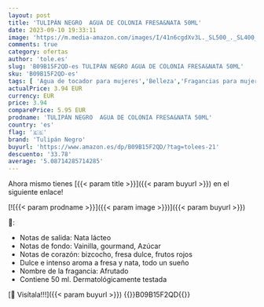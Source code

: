 ```yaml
---
layout: post
title: 'TULIPÁN NEGRO  AGUA DE COLONIA FRESA&NATA 50ML'
date: 2023-09-10 19:33:11
image: 'https://m.media-amazon.com/images/I/41n6cgdXv3L._SL500_._SL400_.jpg'
comments: true
category: ofertas
author: 'tole.es'
slug: 'B09B15F2QD-es TULIPÁN NEGRO AGUA DE COLONIA FRESA&NATA 50ML'
sku: 'B09B15F2QD-es'
tags: [ 'Agua de tocador para mujeres','Belleza','Fragancias para mujeres','Perfumes y fragancias','agua','colonia','de','tulipán negro','🇪🇸', ]
actualPrice: 3.94 EUR
currency: EUR
price: 3.94
comparePrice: 5.95 EUR
prodname: 'TULIPÁN NEGRO  AGUA DE COLONIA FRESA&NATA 50ML'
country: 'es'
flag: '🇪🇸'
brand: 'Tulipán Negro'
buyurl: 'https://www.amazon.es/dp/B09B15F2QD/?tag=tolees-21'
descuento: '33.78'
average: '5.08714285714285'
---
```


Ahora mismo tienes [{{< param title >}}]({{< param buyurl >}}) en el siguiente enlace!

[![{{< param prodname >}}]({{< param image >}})]({{< param buyurl >}})

🔎:

- Notas de salida: Nata lácteo
- Notas de fondo: Vainilla, gourmand, Azúcar
- Notas de corazón: bizcocho, fresa dulce, frutos rojos
- Dulce e intenso aroma a fresa y nata, todo un sueño
- Nombre de la fragancia: Afrutado
- Contiene 50 ml. Dermatológicamente testada

[🛒 Visítala!!!]({{< param buyurl >}})
{{<world>}}B09B15F2QD{{</world>}}
